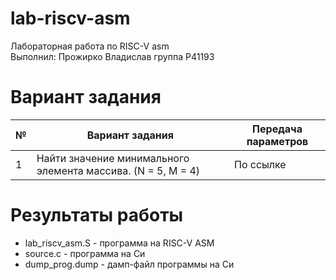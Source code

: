 # lab-riscv-asm
Лабораторная работа по RISC-V asm  
Выполнил: Прожирко Владислав группа P41193

# Вариант задания
№|Вариант задания|Передача параметров
--- | --- | --- |
1|Найти значение минимального элемента массива. (N = 5, M = 4)|По ссылке|

# Результаты работы
+ lab_riscv_asm.S - программа на RISC-V ASM
+ source.c - программа на Си
+ dump_prog.dump - дамп-файл программы на Си
